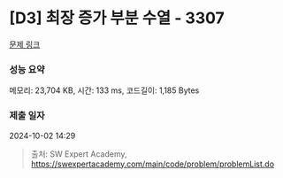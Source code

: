 # [D3] 최장 증가 부분 수열 - 3307 

[문제 링크](https://swexpertacademy.com/main/code/problem/problemDetail.do?contestProbId=AWBOKg-a6l0DFAWr) 

### 성능 요약

메모리: 23,704 KB, 시간: 133 ms, 코드길이: 1,185 Bytes

### 제출 일자

2024-10-02 14:29



> 출처: SW Expert Academy, https://swexpertacademy.com/main/code/problem/problemList.do